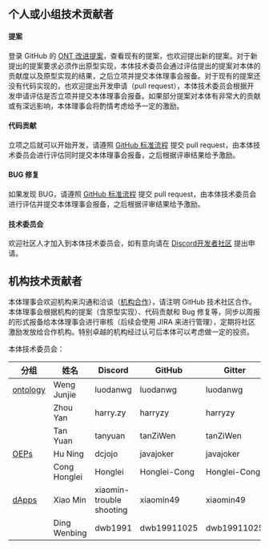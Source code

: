 

## 个人或小组技术贡献者

#### 提案

登录 GitHub 的 [ONT 改进提案](https://github.com/ontio/OEPs)，查看现有的提案，也欢迎提出新的提案。对于新提出的提案要求必须作出原型实现，本体技术委员会通过评估提出的提案对本体的贡献度以及原型实现的结果，之后立项并提交本体理事会报备。对于现有的提案还没有代码实现的，也欢迎提出开发申请（pull request），本体技术委员会根据开发申请评估是否立项并提交本体理事会报备。如果部分提案对本体有非常大的贡献或有深远影响，本体理事会将酌情考虑给予一定的激励。

#### 代码贡献

立项之后就可以开始开发，请遵照 [GitHub 标准流程](https://help.github.com/) 提交 pull request，由本体技术委员会进行评估同时提交本体理事会报备，之后根据评审结果给予激励。

#### BUG 修复

如果发现 BUG，请遵照 [GitHub 标准流程](https://help.github.com/) 提交 pull request，由本体技术委员会进行评估并提交本体理事会报备，之后根据评审结果给予激励。

#### 技术委员会

欢迎社区人才加入到本体技术委员会，如有意向请在 [Discord开发者社区](https://discord.gg/4TQujHj) 提出申请。

## 机构技术贡献者

本体理事会欢迎机构来沟通和洽谈（[机构合作](https://info.ont.io/cooperation/en)），请注明 GitHub 技术社区合作。本体理事会根据机构的提案（含原型实现）、代码贡献和 Bug 修复等，同步以周报的形式报备给本体理事会进行审核（后续会使用 JIRA 来进行管理），定期将社区激励发放给合作机构。特别卓越的机构经过认可后本体可以考虑做一定的投资。

本体技术委员会：

| **分组**                                      | **姓名**     | **Discord**              | **GitHub**   | **Gitter**   |
| --------------------------------------------- | ------------ | ------------------------ | ------------ | ------------ |
| [ontology](https://github.com/ontio/ontology) | Weng Junjie  | luodanwg                 | luodanwg     | luodanwg     |
|                                               | Zhou Yan     | harry.zy                 | harryzy      | harryzy      |
|                                               | Tan Yuan     | tanyuan                  | tanZiWen     | tanZiWen     |
| [OEPs](https://github.com/ontio/OEPs)         | Hu Ning      | dcjojo                   | javajoker    | javajoker    |
|                                               | Cong Honglei | Honglei                  | Honglei-Cong | Honglei-Cong |
| [dApps](https://github.com/ontio/ONTO)        | Xiao Min     | xiaomin-trouble shooting | xiaomin49    | xiaomin49    |
|                                               | Ding Wenbing | dwb1991                  | dwb19911025  | dwb19911025  |


